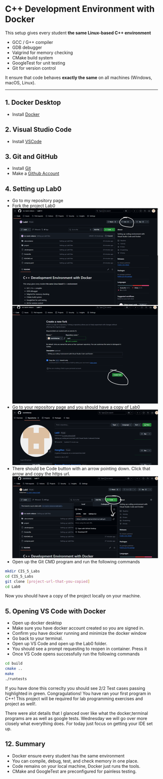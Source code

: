 

# C++ Development Environment with Docker


This setup gives every student **the same Linux-based C++ environment**
- GCC / G++ compiler
- GDB debugger
- Valgrind for memory checking
- CMake build system
- GoogleTest for unit testing
- Git for version control

It ensure that code behaves **exactly the same** on all machines (Windows, macOS, Linux).


---


## 1. Docker Desktop
- Install [Docker]((https://www.docker.com/get-started))


## 2. Visual Studio Code
- Install [VSCode]((https://code.visualstudio.com/download))

## 3. Git and GitHub
- Install [Git]((https://git-scm.com/downloads))
- Make a [Github Account]((https://github.com/signup?ref_cta=Sign+up&ref_loc=header+logged+out&ref_page=%2F&source=header-home))

## 4. Setting up Lab0
- Go to my repository page
- Fork the project Lab0
![alt text](image.png)
![alt text](image-1.png)
- Go to your repository page and you should have a copy of Lab0
![alt text](image-2.png)
- There should be Code button with an arrow pointing down. 
Click that arrow and copy the https url.
![alt text](image-3.png)
- Open up the Git CMD program and run the following commands
```bash
mkdir CIS_5_Labs
cd CIS_5_Labs
git clone [project-url-that-you-copied]
cd Lab0
```
Now you should have a copy of the project locally on your machine.

## 5. Opening VS Code with Docker
- Open up docker desktop
- Make sure you have docker account created so you are signed in.
- Confirm you have docker running and minimize the docker window
- Go back to your terminal.
- Open up VS Code and open up the Lab0 folder.
- You should see a prompt requesting to reopen in container. Press it
- Once VS Code opens successfully run the following commands 
```bash
cd build
cmake ..
make
./runtests
```
If you have done this correclty you should see 2/2 Test cases passing highlighted in green. Congragulations! You have ran your first program in C++! This project will be required for lab programming exercises and project as well!. 

There were alot details that I glanced over like what the docker,terminal programs are as well as google tests. Wednesday we will go over more closely what everything does. For today just focus on getting your IDE set up.

## 12. Summary

- Docker ensure every student has the same environment
- You can compile, debug, test, and check memory in one place.
- Code remains on your local machine, Docker just runs the tools.
- CMake and GoogleTest are preconfigured for painless testing.


